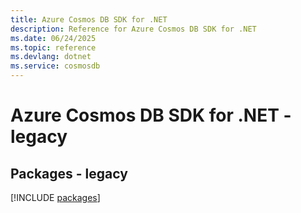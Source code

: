 ```yaml
---
title: Azure Cosmos DB SDK for .NET
description: Reference for Azure Cosmos DB SDK for .NET
ms.date: 06/24/2025
ms.topic: reference
ms.devlang: dotnet
ms.service: cosmosdb
---
```

# Azure Cosmos DB SDK for .NET - legacy
## Packages - legacy
[!INCLUDE [packages](cosmos-db-index.md)]